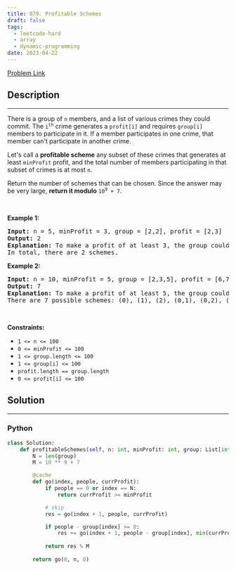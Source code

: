 ```yaml
---
title: 879. Profitable Schemes
draft: false
tags: 
  - leetcode-hard
  - array
  - dynamic-programming
date: 2023-04-22
---
```


[Problem Link](https://leetcode.com/problems/profitable-schemes/)

## Description

---
<p>There is a group of <code>n</code> members, and a list of various crimes they could commit. The <code>i<sup>th</sup></code> crime generates a <code>profit[i]</code> and requires <code>group[i]</code> members to participate in it. If a member participates in one crime, that member can&#39;t participate in another crime.</p>

<p>Let&#39;s call a <strong>profitable scheme</strong> any subset of these crimes that generates at least <code>minProfit</code> profit, and the total number of members participating in that subset of crimes is at most <code>n</code>.</p>

<p>Return the number of schemes that can be chosen. Since the answer may be very large, <strong>return it modulo</strong> <code>10<sup>9</sup> + 7</code>.</p>

<p>&nbsp;</p>
<p><strong class="example">Example 1:</strong></p>

<pre>
<strong>Input:</strong> n = 5, minProfit = 3, group = [2,2], profit = [2,3]
<strong>Output:</strong> 2
<strong>Explanation:</strong> To make a profit of at least 3, the group could either commit crimes 0 and 1, or just crime 1.
In total, there are 2 schemes.</pre>

<p><strong class="example">Example 2:</strong></p>

<pre>
<strong>Input:</strong> n = 10, minProfit = 5, group = [2,3,5], profit = [6,7,8]
<strong>Output:</strong> 7
<strong>Explanation:</strong> To make a profit of at least 5, the group could commit any crimes, as long as they commit one.
There are 7 possible schemes: (0), (1), (2), (0,1), (0,2), (1,2), and (0,1,2).</pre>

<p>&nbsp;</p>
<p><strong>Constraints:</strong></p>

<ul>
	<li><code>1 &lt;= n &lt;= 100</code></li>
	<li><code>0 &lt;= minProfit &lt;= 100</code></li>
	<li><code>1 &lt;= group.length &lt;= 100</code></li>
	<li><code>1 &lt;= group[i] &lt;= 100</code></li>
	<li><code>profit.length == group.length</code></li>
	<li><code>0 &lt;= profit[i] &lt;= 100</code></li>
</ul>


## Solution

---
### Python
``` py title='profitable-schemes'
class Solution:
    def profitableSchemes(self, n: int, minProfit: int, group: List[int], profit: List[int]) -> int:
        N = len(group)
        M = 10 ** 9 + 7

        @cache
        def go(index, people, currProfit):
            if people == 0 or index == N:
                return currProfit >= minProfit

            # skip
            res = go(index + 1, people, currProfit)

            if people - group[index] >= 0:
                res += go(index + 1, people - group[index], min(currProfit + profit[index], minProfit))
            
            return res % M
        
        return go(0, n, 0)
```

